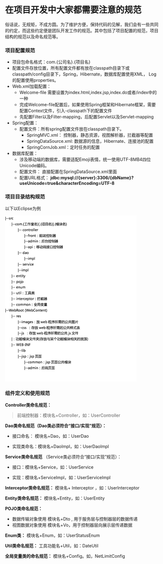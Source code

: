 # 在项目开发中大家都需要注意的规范

俗话说，无规矩，不成方圆。为了维护方便，保持代码的见解，我们会有一些共同的约定，而这些约定便是团队开发工作的规范。其中包括了项目配置的规范，项目结构的规范以及命名规范等。

### 项目配置规范 ###

- 项目包命名格式：com.{公司名}.{项目名} 
- 配置文件存放位置，所有配置文件都有放在classpath目录下或classpath/config目录下，Spring，Hibernate，数据库配置使用XML， Log的配置使用properties。
- Web.xml加载配置：
    - Welcome-file 需要设置为index.html,index.jsp,index.do或者/index中的一种
    - 完成Welcome-file配置后，如果使用Spring框架和Hibernate框架，需要配置Context文件，引入-classpath下的配置文件
    - 先配置Filter以及Filter-mapping，后配置Servlet以及Servlet-mapping
- Spring配置：
    - 配置文件：所有spring配置文件放在classpath目录下。
        - SpringMVC.xml： 控制器，静态资源，视图解析器，拦截器等配置
        - SpringDataSource.xml: 数据源的信息，Hibernate、连接池的配置
        - SpringCornJob.xml：定时任务的配置
- 数据库配置：
    - 涉及移动端的数据库，需要适配Emoji表情，统一使用UTF-8MB4四位Unicode编码。
    - 配置文件： 直接配置在SpringDataSource.xml里面
    - 配置URL格式： **jdbc:mysql://{server}:3306/{dbName}?useUnicode=true&amp;characterEncoding=UTF-8** 

### 项目目录结构规范 ###


以下以Eclipse为例

![工作室项目结构截图](images/eclipse_projects.png)


### 组件定义和使用规范 ###
**Controller类命名规范：**
> 前端控制器：模块名+Controller，如：UserController 

**Dao类命名规范（Dao类必须符合“接口/实现”规范）：**

- 接口命名： 模块名+Dao，如：UserDao

- 实现类命名：模块名+DaoImpl，如：UserDaoImpl 

 **Service类命名规范** （Service类必须符合“接口/实现”规范）：

- 接口：模块名+Service，如：UserService 

- 实现：模块名+ServiceImpl，如：UserServiceImpl 

 **Interceptor类命名规范：** 模块名+ Interceptor ，如：UserInterceptor 

 **Entity类命名规范：** 模块名+Entity，如：UserEntity

 **POJO类命名规范：** 
- 数据传输对象使用 模块名+Dto , 用于服务层与控制器层的数据传递
- 视图数据对象使用 模块名+Vo，用于控制器层向展示层传递数据

 **Enum类：** 模块名+Enum，如：UserStatusEnum 

 **Util类命名规范：** 工具功能名+Util，如：DateUtil 

 **全局变量类的命名规范：** 模块名+Config。如，NetLimitConfig 
